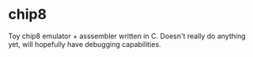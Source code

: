 # chip8
Toy chip8 emulator + asssembler written in C. Doesn't really do anything yet, will hopefully have debugging capabilities.
